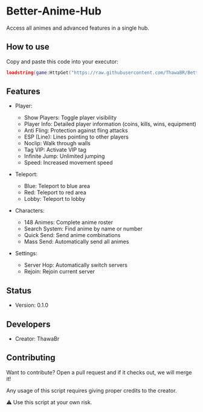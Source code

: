 # Better-Anime-Hub

Access all animes and advanced features in a single hub.

## How to use

Copy and paste this code into your executor:

```lua
loadstring(game:HttpGet("https://raw.githubusercontent.com/ThawaBR/Better-Anime-Hub/main/source"))()
```

## Features

- Player:
  - Show Players: Toggle player visibility
  - Player Info: Detailed player information (coins, kills, wins, equipment)
  - Anti Fling: Protection against fling attacks
  - ESP (Line): Lines pointing to other players
  - Noclip: Walk through walls
  - Tag VIP: Activate VIP tag
  - Infinite Jump: Unlimited jumping
  - Speed: Increased movement speed

- Teleport:

  - Blue: Teleport to blue area
  - Red: Teleport to red area
  - Lobby: Teleport to lobby

- Characters:

  - 148 Animes: Complete anime roster
  - Search System: Find anime by name or number
  - Quick Send: Send anime combinations
  - Mass Send: Automatically send all animes

- Settings:

  - Server Hop: Automatically switch servers
  - Rejoin: Rejoin current server

## Status
- Version: 0.1.0

## Developers
- Creator: ThawaBr

## Contributing
Want to contribute? Open a pull request and if it checks out, we will merge it!

Any usage of this script requires giving proper credits to the creator.

⚠️ Use this script at your own risk.
